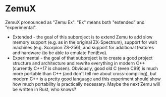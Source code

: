 # ZemuX

ZemuX pronounced as "Zemu Ex". "Ex" means both "extended" and "experimental".

- Extended - the goal of this subproject is to extend Zemu to add slow memory support (e.g. as in the original ZX-Spectrum), support for wait machines (e.g. Scorpion ZS-256), and support for additional features and hardware (to be able to emulate PentEvo).
- Experimental - the goal of that subproject is to create a good project structure and architecture and rewrite everything in modern C++ (currently C++17 is chosen). Obviously, good old C (even C99) is much more portable than C++ (and don't tell me about cross-compiling), but modern C++ is a pretty good language and this experiment should show how much portability is practically necessary. Maybe the next Zemu will be written in Rust, who knows?
